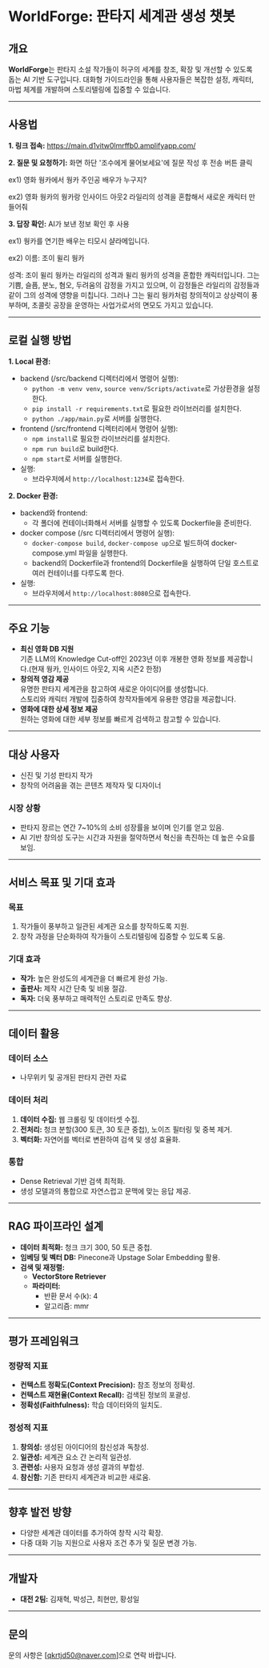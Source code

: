 # WorldForge: 판타지 세계관 생성 챗봇

## 개요
**WorldForge**는 판타지 소설 작가들이 허구의 세계를 창조, 확장 및 개선할 수 있도록 돕는 AI 기반 도구입니다. 대화형 가이드라인을 통해 사용자들은 복잡한 설정, 캐릭터, 마법 체계를 개발하며 스토리텔링에 집중할 수 있습니다.

---
## 사용법
**1. 링크 접속:** https://main.d1vitw0lmrffb0.amplifyapp.com/

**2. 질문 및 요청하기:** 화면 하단 '조수에게 물어보세요'에 질문 작성 후 전송 버튼 클릭

ex1) 영화 웡카에서 웡카 주인공 배우가 누구지?

ex2) 영화 웡카의 웡카랑 인사이드 아웃2 라일리의 성격을 혼합해서 새로운 캐릭터 만들어줘

**3. 답장 확인:** AI가 보낸 정보 확인 후 사용

ex1) 웡카를 연기한 배우는 티모시 샬라메입니다.

ex2) 이름: 조이 윌리 웡카

성격: 조이 윌리 웡카는 라일리의 성격과 윌리 웡카의 성격을 혼합한 캐릭터입니다. 그는 기쁨, 슬픔, 분노, 혐오, 두려움의 감정을 가지고 있으며, 이 감정들은 라일리의 감정들과 같이 그의 성격에 영향을 미칩니다. 그러나 그는 윌리 웡카처럼 창의적이고 상상력이 풍부하며, 초콜릿 공장을 운영하는 사업가로서의 면모도 가지고 있습니다.


---
## 로컬 실행 방법

**1. Local 환경:**
  + backend (/src/backend 디렉터리에서 명령어 실행):
    + `python -m venv venv`, `source venv/Scripts/activate`로 가상환경을 설정한다.
    + `pip install -r requirements.txt`로 필요한 라이브러리를 설치한다.
    + `python ./app/main.py`로 서버를 실행한다.
  + frontend (/src/frontend 디렉터리에서 명령어 실행):
    + `npm install`로 필요한 라이브러리를 설치한다.
    + `npm run build`로 build한다.
    + `npm start`로 서버를 실행한다.
  + 실행:
    + 브라우저에서 `http://localhost:1234`로 접속한다.

**2. Docker 환경:**
  + backend와 frontend:
    + 각 폴더에 컨테이너화해서 서버를 실행할 수 있도록 Dockerfile을 준비한다.
  + docker compose (/src 디렉터리에서 명령어 실행):
    + `docker-compose build`, `docker-compose up`으로 빌드하여 docker-compose.yml 파일을 실행한다.
    + backend의 Dockerfile과 frontend의 Dockerfile을 실행하여 단일 호스트로 여러 컨테이너를 다루도록 한다.
  + 실행:
    + 브라우저에서 `http://localhost:8080`으로 접속한다.

---
## 주요 기능


- **최신 영화 DB 지원**  
  기존 LLM의 Knowledge Cut-off인 2023년 이후 개봉한 영화 정보를 제공합니다.(현재 웡카, 인사이드 아웃2, 지옥 시즌2 한정)
- **창의적 영감 제공**  
  유명한 판타지 세계관을 참고하여 새로운 아이디어를 생성합니다.  
  스토리와 캐릭터 개발에 집중하여 창작자들에게 유용한 영감을 제공합니다.  
- **영화에 대한 상세 정보 제공**  
  원하는 영화에 대한 세부 정보를 빠르게 검색하고 참고할 수 있습니다.  
---

## 대상 사용자
- 신진 및 기성 판타지 작가
- 창작의 어려움을 겪는 콘텐츠 제작자 및 디자이너

### 시장 상황
- 판타지 장르는 연간 7~10%의 소비 성장률을 보이며 인기를 얻고 있음.
- AI 기반 창의성 도구는 시간과 자원을 절약하면서 혁신을 촉진하는 데 높은 수요를 보임.

---

## 서비스 목표 및 기대 효과
### 목표
1. 작가들이 풍부하고 일관된 세계관 요소를 창작하도록 지원.
2. 창작 과정을 단순화하여 작가들이 스토리텔링에 집중할 수 있도록 도움.

### 기대 효과
- **작가:** 높은 완성도의 세계관을 더 빠르게 완성 가능.
- **출판사:** 제작 시간 단축 및 비용 절감.
- **독자:** 더욱 풍부하고 매력적인 스토리로 만족도 향상.

---

## 데이터 활용
### 데이터 소스
- 나무위키 및 공개된 판타지 관련 자료

### 데이터 처리
1. **데이터 수집:** 웹 크롤링 및 데이터셋 수집.
2. **전처리:** 청크 분할(300 토큰, 30 토큰 중첩), 노이즈 필터링 및 중복 제거.
3. **벡터화:** 자연어를 벡터로 변환하여 검색 및 생성 효율화.

### 통합
- Dense Retrieval 기반 검색 최적화.
- 생성 모델과의 통합으로 자연스럽고 문맥에 맞는 응답 제공.

---

## RAG 파이프라인 설계
- **데이터 최적화:** 청크 크기 300, 50 토큰 중첩.
- **임베딩 및 벡터 DB:** Pinecone과 Upstage Solar Embedding 활용.
- **검색 및 재정렬:** 
  - **VectorStore Retriever**
  - **파라미터:**
    - 반환 문서 수(k): 4
    - 알고리즘: mmr


---

## 평가 프레임워크
### 정량적 지표
- **컨텍스트 정확도(Context Precision):** 참조 정보의 정확성.
- **컨텍스트 재현율(Context Recall):** 검색된 정보의 포괄성.
- **정확성(Faithfulness):** 학습 데이터와의 일치도.

### 정성적 지표
1. **창의성:** 생성된 아이디어의 참신성과 독창성.
2. **일관성:** 세계관 요소 간 논리적 일관성.
3. **관련성:** 사용자 요청과 생성 결과의 부합성.
4. **참신함:** 기존 판타지 세계관과 비교한 새로움.

---

## 향후 발전 방향
- 다양한 세계관 데이터를 추가하여 창작 시각 확장.
- 다중 대화 기능 지원으로 사용자 조건 추가 및 질문 변경 가능.

---

## 개발자
- **대전 2팀:** 김재혁, 박성근, 최현만, 황성일

---

## 문의
문의 사항은 [qkrtjd50@naver.com]으로 연락 바랍니다.
